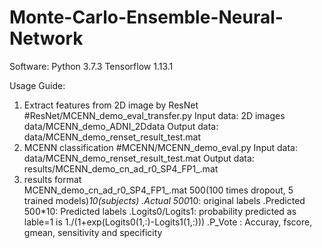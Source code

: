# Monte-Carlo-Ensemble-Neural-Network
Software:
        Python 3.7.3
        Tensorflow 1.13.1

Usage Guide:

1) Extract features from 2D image by ResNet
        #ResNet/MCENN_demo_eval_transfer.py
                Input data: 
                        2D images data/MCENN_demo_ADNI_2Ddata
                Output data:
                        data/MCENN_demo_renset_result_test.mat
2) MCENN classification
        #MCENN/MCENN_demo_eval.py
                Input data:
                        data/MCENN_demo_renset_result_test.mat
                Output data:
                        results/MCENN_demo_cn_ad_r0_SP4_FP1_.mat
3) results format  
        MCENN_demo_cn_ad_r0_SP4_FP1_.mat 
                500(100 times dropout, 5 trained models)*10(subjects)
        .Actual 500*10: original labels
        .Predicted 500*10: Predicted labels
        .Logits0/Logits1: probability predicted as lable=1 is 1./(1+exp(Logits0(1,:)-Logits1(1,:)))
        .P_Vote : Accuray, fscore, gmean, sensitivity and specificity  
